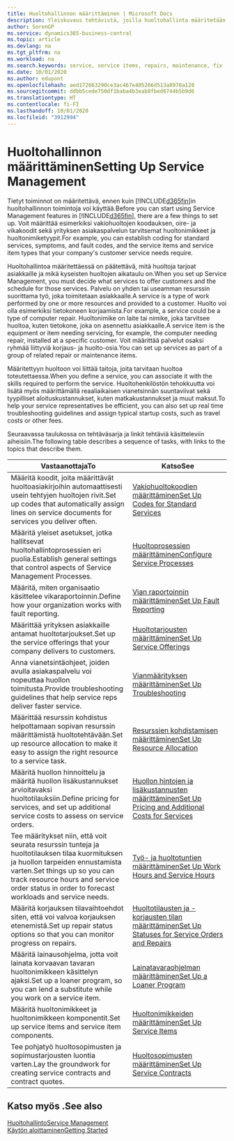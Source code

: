 ```yaml
---
title: Huoltohallinnon määrittäminen | Microsoft Docs
description: Yleiskuvaus tehtävistä, joilla huoltohallinta määritetään organisaation huollon hallintatapaan sopivaksi.
author: SorenGP
ms.service: dynamics365-business-central
ms.topic: article
ms.devlang: na
ms.tgt_pltfrm: na
ms.workload: na
ms.search.keywords: service, service items, repairs, maintenance, fix
ms.date: 10/01/2020
ms.author: edupont
ms.openlocfilehash: aed172663290ce3ac467e405266d513a8978a128
ms.sourcegitcommit: ddbb5cede750df1baba4b3eab8fbed6744b5b9d6
ms.translationtype: HT
ms.contentlocale: fi-FI
ms.lasthandoff: 10/01/2020
ms.locfileid: "3912994"
---
```

# <a name="setting-up-service-management"></a><span data-ttu-id="7c215-103">Huoltohallinnon määrittäminen</span><span class="sxs-lookup"><span data-stu-id="7c215-103">Setting Up Service Management</span></span>
<span data-ttu-id="7c215-104">Tietyt toiminnot on määritettävä, ennen kuin [!INCLUDE[d365fin](includes/d365fin_md.md)]in huoltohallinnon toimintoja voi käyttää.</span><span class="sxs-lookup"><span data-stu-id="7c215-104">Before you can start using Service Management features in [!INCLUDE[d365fin](includes/d365fin_md.md)], there are a few things to set up.</span></span> <span data-ttu-id="7c215-105">Voit määrittää esimerkiksi vakiohuoltojen koodauksen, oire- ja vikakoodit sekä yrityksen asiakaspalvelun tarvitsemat huoltonimikkeet ja huoltonimiketyypit.</span><span class="sxs-lookup"><span data-stu-id="7c215-105">For example, you can establish coding for standard services, symptoms, and fault codes, and the service items and service item types that your company's customer service needs require.</span></span>  

<span data-ttu-id="7c215-106">Huoltohallintoa määritettäessä on päätettävä, mitä huoltoja tarjoat asiakkaille ja mikä kyseisten huoltojen aikataulu on.</span><span class="sxs-lookup"><span data-stu-id="7c215-106">When you set up Service Management, you must decide what services to offer customers and the schedule for those services.</span></span> <span data-ttu-id="7c215-107">Palvelu on yhden tai useamman resurssin suorittama työ, joka toimitetaan asiakkaalle.</span><span class="sxs-lookup"><span data-stu-id="7c215-107">A service is a type of work performed by one or more resources and provided to a customer.</span></span> <span data-ttu-id="7c215-108">Huolto voi olla esimerkiksi tietokoneen korjaamista.</span><span class="sxs-lookup"><span data-stu-id="7c215-108">For example, a service could be a type of computer repair.</span></span> <span data-ttu-id="7c215-109">Huoltonimike on laite tai nimike, joka tarvitsee huoltoa, kuten tietokone, joka on asennettu asiakkaalle.</span><span class="sxs-lookup"><span data-stu-id="7c215-109">A service item is the equipment or item needing servicing, for example, the computer needing repair, installed at a specific customer.</span></span> <span data-ttu-id="7c215-110">Voit määrittää palvelut osaksi ryhmää liittyviä korjaus- ja huolto-osia.</span><span class="sxs-lookup"><span data-stu-id="7c215-110">You can set up services as part of a group of related repair or maintenance items.</span></span>  
  
<span data-ttu-id="7c215-111">Määritettyyn huoltoon voi liittää taitoja, joita tarvitaan huoltoa toteutettaessa.</span><span class="sxs-lookup"><span data-stu-id="7c215-111">When you define a service, you can associate it with the skills required to perform the service.</span></span> <span data-ttu-id="7c215-112">Huoltohenkilöstön tehokkuutta voi lisätä myös määrittämällä reaaliaikaisen vianetsinnän suuntaviivat sekä tyypilliset aloituskustannukset, kuten matkakustannukset ja muut maksut.</span><span class="sxs-lookup"><span data-stu-id="7c215-112">To help your service representatives be efficient, you can also set up real time troubleshooting guidelines and assign typical startup costs, such as travel costs or other fees.</span></span>  

<span data-ttu-id="7c215-113">Seuraavassa taulukossa on tehtäväsarja ja linkit tehtäviä käsitteleviin aiheisiin.</span><span class="sxs-lookup"><span data-stu-id="7c215-113">The following table describes a sequence of tasks, with links to the topics that describe them.</span></span>  
  
| <span data-ttu-id="7c215-114">Vastaanottaja</span><span class="sxs-lookup"><span data-stu-id="7c215-114">To</span></span> | <span data-ttu-id="7c215-115">Katso</span><span class="sxs-lookup"><span data-stu-id="7c215-115">See</span></span> |
| --- | --- |
| <span data-ttu-id="7c215-116">Määritä koodit, joita määrittävät huoltoasiakirjoihin automaattisesti usein tehtyjen huoltojen rivit.</span><span class="sxs-lookup"><span data-stu-id="7c215-116">Set up codes that automatically assign lines on service documents for services you deliver often.</span></span> |[<span data-ttu-id="7c215-117">Vakiohuoltokoodien määrittäminen</span><span class="sxs-lookup"><span data-stu-id="7c215-117">Set Up Codes for Standard Services</span></span>](service-how-setup-service-coding.md)|
| <span data-ttu-id="7c215-118">Määritä yleiset asetukset, jotka hallitsevat huoltohallintoprosessien eri puolia.</span><span class="sxs-lookup"><span data-stu-id="7c215-118">Establish general settings that control aspects of Service Management Processes.</span></span>|[<span data-ttu-id="7c215-119">Huoltoprosessien määrittäminen</span><span class="sxs-lookup"><span data-stu-id="7c215-119">Configure Service Processes</span></span>](service-setup-service-processes.md)|
| <span data-ttu-id="7c215-120">Määritä, miten organisaatio käsittelee vikaraportoinnin.</span><span class="sxs-lookup"><span data-stu-id="7c215-120">Define how your organization works with fault reporting.</span></span> |[<span data-ttu-id="7c215-121">Vian raportoinnin määrittäminen</span><span class="sxs-lookup"><span data-stu-id="7c215-121">Set Up Fault Reporting</span></span>](service-how-setup-fault-reporting.md) |
| <span data-ttu-id="7c215-122">Määrittää yrityksen asiakkaille antamat huoltotarjoukset.</span><span class="sxs-lookup"><span data-stu-id="7c215-122">Set up the service offerings that your company delivers to customers.</span></span>|[<span data-ttu-id="7c215-123">Huoltotarjousten määrittäminen</span><span class="sxs-lookup"><span data-stu-id="7c215-123">Set Up Service Offerings</span></span>](service-how-setup-service-offerings.md)|
| <span data-ttu-id="7c215-124">Anna vianetsintäohjeet, joiden avulla asiakaspalvelu voi nopeuttaa huollon toimitusta.</span><span class="sxs-lookup"><span data-stu-id="7c215-124">Provide troubleshooting guidelines that help service reps deliver faster service.</span></span> |[<span data-ttu-id="7c215-125">Vianmäärityksen määrittäminen</span><span class="sxs-lookup"><span data-stu-id="7c215-125">Set Up Troubleshooting</span></span>](service-how-setup-troubleshooting.md) |
| <span data-ttu-id="7c215-126">Määrittää resurssin kohdistus helpottamaan sopivan resurssin määrittämistä huoltotehtävään.</span><span class="sxs-lookup"><span data-stu-id="7c215-126">Set up resource allocation to make it easy to assign the right resource to a service task.</span></span> |[<span data-ttu-id="7c215-127">Resurssien kohdistamisen määrittäminen</span><span class="sxs-lookup"><span data-stu-id="7c215-127">Set Up Resource Allocation</span></span>](service-how-setup-resource-allocation.md) |
| <span data-ttu-id="7c215-128">Määritä huollon hinnoittelu ja määritä huollon lisäkustannukset arvioitavaksi huoltotilauksiin.</span><span class="sxs-lookup"><span data-stu-id="7c215-128">Define pricing for services, and set up additional service costs to assess on service orders.</span></span> |[<span data-ttu-id="7c215-129">Huollon hintojen ja lisäkustannusten määrittäminen</span><span class="sxs-lookup"><span data-stu-id="7c215-129">Set Up Pricing and Additional Costs for Services</span></span>](service-how-setup-service-costs-pricing.md)|
| <span data-ttu-id="7c215-130">Tee määritykset niin, että voit seurata resurssin tunteja ja huoltotilauksen tilaa kuormituksen ja huollon tarpeiden ennustamista varten.</span><span class="sxs-lookup"><span data-stu-id="7c215-130">Set things up so you can track resource hours and service order status in order to forecast workloads and service needs.</span></span>|[<span data-ttu-id="7c215-131">Työ- ja huoltotuntien määrittäminen</span><span class="sxs-lookup"><span data-stu-id="7c215-131">Set Up Work Hours and Service Hours</span></span>](service-how-setup-work-service-hours.md)|
| <span data-ttu-id="7c215-132">Määritä korjauksen tilavaihtoehdot siten, että voi valvoa korjauksen etenemistä.</span><span class="sxs-lookup"><span data-stu-id="7c215-132">Set up repair status options so that you can monitor progress on repairs.</span></span> | [<span data-ttu-id="7c215-133">Huoltotilausten ja -korjausten tilan määrittäminen</span><span class="sxs-lookup"><span data-stu-id="7c215-133">Set Up Statuses for Service Orders and Repairs</span></span>](service-order-repair-status.md)|
| <span data-ttu-id="7c215-134">Määritä lainausohjelma, jotta voit lainata korvaavan tavaran huoltonimikkeen käsittelyn ajaksi.</span><span class="sxs-lookup"><span data-stu-id="7c215-134">Set up a loaner program, so you can lend a substitute while you work on a service item.</span></span> |[<span data-ttu-id="7c215-135">Lainatavaraohjelman määrittäminen</span><span class="sxs-lookup"><span data-stu-id="7c215-135">Set Up a Loaner Program</span></span>](service-how-setup-loaner-program.md) |
| <span data-ttu-id="7c215-136">Määritä huoltonimikkeet ja huoltonimikkeen komponentit.</span><span class="sxs-lookup"><span data-stu-id="7c215-136">Set up service items and service item components.</span></span> |[<span data-ttu-id="7c215-137">Huoltonimikkeiden määrittäminen</span><span class="sxs-lookup"><span data-stu-id="7c215-137">Set Up Service Items</span></span>](service-how-setup-service-items.md) |
| <span data-ttu-id="7c215-138">Tee pohjatyö huoltosopimusten ja sopimustarjousten luontia varten.</span><span class="sxs-lookup"><span data-stu-id="7c215-138">Lay the groundwork for creating service contracts and contract quotes.</span></span> |[<span data-ttu-id="7c215-139">Huoltosopimusten määrittäminen</span><span class="sxs-lookup"><span data-stu-id="7c215-139">Set Up Service Contracts</span></span>](service-how-setup-service-contracts.md) |

## <a name="see-also"></a><span data-ttu-id="7c215-140">Katso myös .</span><span class="sxs-lookup"><span data-stu-id="7c215-140">See also</span></span>
[<span data-ttu-id="7c215-141">Huoltohallinto</span><span class="sxs-lookup"><span data-stu-id="7c215-141">Service Management</span></span>](service-service.md)  
[<span data-ttu-id="7c215-142">Käytön aloittaminen</span><span class="sxs-lookup"><span data-stu-id="7c215-142">Getting Started</span></span>](product-get-started.md)  

